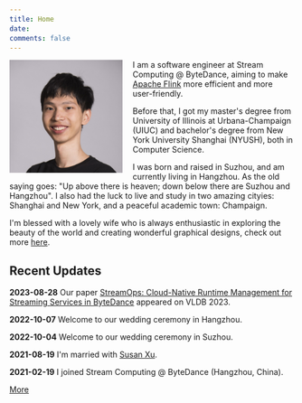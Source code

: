 ```yaml
---
title: Home
date:
comments: false
---
```


<img style="float: left; padding-right: 18px;" width="200" height="200" src="files/portrait.jpg">

I am a software engineer at Stream Computing @ ByteDance, aiming to make [Apache Flink](https://flink.apache.org/) more efficient and more user-friendly.

Before that, I got my master's degree from University of Illinois at Urbana-Champaign (UIUC) and bachelor's degree from New York University Shanghai (NYUSH), both in Computer Science.

I was born and raised in Suzhou, and am currently living in Hangzhou. As the old saying goes: "Up above there is heaven; down below there are Suzhou and Hangzhou". I also had the luck to live and study in two amazing cityies: Shanghai and New York, and a peaceful academic town: Champaign.

I'm blessed with a lovely wife who is always enthusiastic in exploring the beauty of the world and creating wonderful graphical designs, check out more [here](https://susanxx.com/).

## Recent Updates

**2023-08-28**
Our paper [StreamOps: Cloud-Native Runtime Management for Streaming Services in ByteDance](https://www.vldb.org/pvldb/vol16/p3501-mao.pdf) appeared on VLDB 2023.

**2022-10-07**
Welcome to our wedding ceremony in Hangzhou.

**2022-10-04**
Welcome to our wedding ceremony in Suzhou.

**2021-08-19**
I'm married with [Susan Xu](https://susanxx.com/).

**2021-02-19**
I joined Stream Computing @ ByteDance (Hangzhou, China).

[More](/updates.html)
